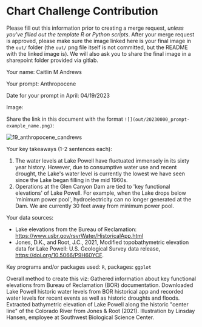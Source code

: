 # Chart Challenge Contribution

Please fill out this information prior to creating a merge request, *unless you've filled out the template R or Python scripts*. After your merge request is approved, please make sure the image linked here is your final image in the `out/` folder (the `out/` png file itself is not committed, but the README with the linked image is). We will also ask you to share the final image in a sharepoint folder provided via gitlab.

Your name: Caitlin M Andrews

Your prompt: Anthropocene

Date for your prompt in April: 04/19/2023

Image:

Share the link in this document with the format `![](out/20230000_prompt-example_name.png)`:

![19_anthropocene_candrews](out/19_anthropocene_andrews.png)

Your key takeaways (1-2 sentences each):

1. The water levels at Lake Powell have fluctuated immensely in its sixty year history. However, due to consumptive water use and recent drought, the Lake's water level is currently the lowest we have seen since the Lake began filling in the mid 1960s.
2. Operations at the Glen Canyon Dam are tied to 'key functional elevations' of Lake Powell. For example, when the Lake drops below 'minimum power pool', hydroelectricity can no longer generated at the Dam. We are currently 30 feet away from minimum power pool.

Your data sources:
* Lake elevations from the Bureau of Reclamation: https://www.usbr.gov/rsvrWater/HistoricalApp.html
* Jones, D.K., and Root, J.C., 2021, Modified topobathymetric elevation data for Lake Powell: U.S. Geological Survey data release, https://doi.org/10.5066/P9H60YCF.

Key programs and/or packages used:
`R`, packages: `ggplot`

Overall method to create this viz:
Gathered information about key functional elevations from Bureau of Reclamation (BOR) documentation. Downloaded Lake Powell historic water levels from BOR historical app and recorded water levels for recent events as well as historic droughts and floods. Extracted bathymetric elevation of Lake Powell along the historic "center line" of the Colorado River from Jones & Root (2021). Illustration by Linsday Hansen, employee at Southwest Biological Science Center.